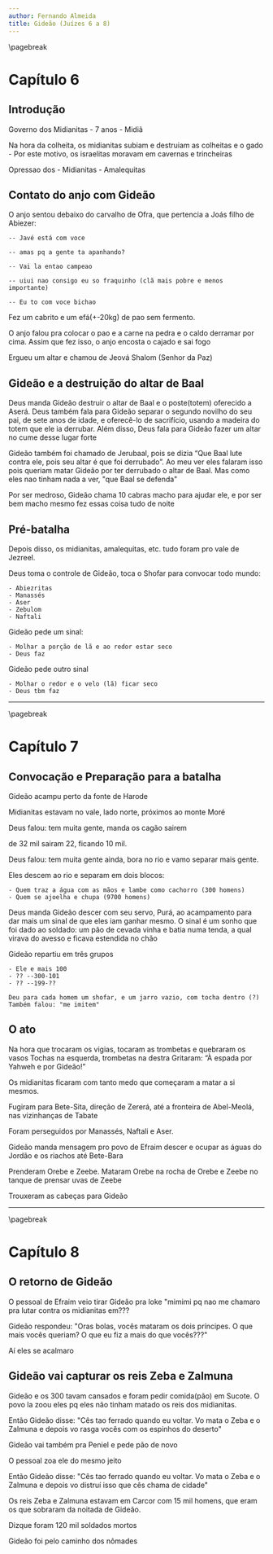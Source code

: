 ```yaml
---
author: Fernando Almeida
title: Gideão (Juízes 6 a 8)
---
```

\pagebreak

# Capítulo 6

## Introdução 

Governo dos Midianitas
    - 7 anos
    - Midiã

Na hora da colheita, os midianitas subiam e destruiam as colheitas e o gado
    - Por este motivo, os israelitas moravam em cavernas e trincheiras

Opressao dos
    - Midianitas
    - Amalequitas

## Contato do anjo com Gideão

O anjo sentou debaixo do carvalho de Ofra, que pertencia a Joás filho de Abiezer:

    -- Javé está com voce

    -- amas pq a gente ta apanhando?

    -- Vai la entao campeao

    -- uiui nao consigo eu so fraquinho (clã mais pobre e menos importante)

    -- Eu to com voce bichao

Fez um cabrito e um efá(+-20kg) de pao sem fermento.

O anjo falou pra colocar o pao e a carne na pedra e o caldo derramar por cima. Assim que fez isso, o anjo encosta o cajado e sai fogo

Ergueu um altar e chamou de Jeová Shalom (Senhor da Paz)

## Gideão e a destruição do altar de Baal

Deus manda Gideão destruir o altar de Baal e o poste(totem) oferecido a Aserá. Deus também fala para Gideão separar o segundo novilho do seu pai, de sete anos de idade, e oferecê-lo de sacrifício, usando a madeira do totem que ele ia derrubar. Além disso, Deus fala para Gideão fazer um altar no cume desse lugar forte

Gideão também foi chamado de Jerubaal, pois se dizia “Que Baal lute contra ele, pois seu altar é que foi derrubado”. Ao meu ver eles falaram isso pois queriam matar Gideão por ter derrubado o altar de Baal. Mas como eles nao tinham nada a ver, "que Baal se defenda"

Por ser medroso, Gideão chama 10 cabras macho para ajudar ele, e por ser bem macho mesmo fez essas coisa tudo de noite

## Pré-batalha

Depois disso, os midianitas, amalequitas, etc. tudo foram pro vale de Jezreel. 

Deus toma o controle de Gideão, toca o Shofar para convocar todo mundo:

    - Abiezritas
    - Manassés
    - Aser
    - Zebulom
    - Naftali
     
Gideão pede um sinal: 

    - Molhar a porção de lã e ao redor estar seco
    - Deus faz

Gideão pede outro sinal

    - Molhar o redor e o velo (lã) ficar seco
    - Deus tbm faz

---

\pagebreak

# Capítulo 7

## Convocação e Preparação para a batalha 

Gideão acampu perto da fonte de Harode

Midianitas estavam no vale, lado norte, próximos ao monte Moré

Deus falou: tem muita gente, manda os cagão sairem

de 32 mil sairam 22, ficando 10 mil.

Deus falou: tem muita gente ainda, bora no rio e vamo separar mais gente.

Eles descem ao rio e separam em dois blocos:

    - Quem traz a água com as mãos e lambe como cachorro (300 homens)
    - Quem se ajoelha e chupa (9700 homens)

Deus manda Gideão descer com seu servo, Purá, ao acampamento para dar mais um sinal de que eles iam ganhar mesmo.
O sinal é um sonho que foi dado ao soldado:
    um pão de cevada vinha e batia numa tenda, a qual virava do avesso e ficava estendida no chão

Gideão repartiu em três grupos

    - Ele e mais 100
    - ?? --300-101
    - ?? --199-??

    Deu para cada homem um shofar, e um jarro vazio, com tocha dentro (?)
    Também falou: "me imitem" 

## O ato

Na hora que trocaram os vigias, tocaram as trombetas e quebraram os vasos
Tochas na esquerda, trombetas na destra
Gritaram: “À espada por Yahweh e por Gideão!”

Os midianitas ficaram com tanto medo que começaram a matar a si mesmos.

Fugiram para Bete-Sita, direção de Zererá, até a fronteira de Abel-Meolá, nas vizinhanças de Tabate

Foram perseguidos por Manassés, Naftali e Aser.

Gideão manda mensagem pro povo de Efraim descer e ocupar as águas do Jordão e os riachos até Bete-Bara

Prenderam Orebe e Zeebe. Mataram Orebe na rocha de Orebe e Zeebe no tanque de prensar uvas de Zeebe

Trouxeram as cabeças para Gideão

---
\pagebreak

# Capítulo 8

## O retorno de Gideão 

O pessoal de Efraim veio tirar Gideão pra loke "mimimi pq nao me chamaro pra lutar contra os midianitas em???

Gideão respondeu: "Oras bolas, vocês mataram os dois príncipes. O que mais vocês queriam? O que eu fiz a mais do que vocês???"

Aí eles se acalmaro

## Gideão vai capturar os reis Zeba e Zalmuna

Gideão e os 300 tavam cansados e foram pedir comida(pão) em Sucote. O povo la zoou eles pq eles não tinham matado os reis dos midianitas.

Então Gideão disse: "Cês tao ferrado quando eu voltar. Vo mata o Zeba e o Zalmuna e depois vo rasga vocês com os espinhos do deserto"

Gideão vai também pra Peniel e pede pão de novo

O pessoal zoa ele do mesmo jeito

Então Gideão disse: "Cês tao ferrado quando eu voltar. Vo mata o Zeba e o Zalmuna e depois vo distruí isso que cês chama de cidade"

Os reis Zeba e Zalmuna estavam em Carcor com 15 mil homens, que eram os que sobraram da noitada de Gideão.

Dizque foram 120 mil soldados mortos

Gideão foi pelo caminho dos nômades 












